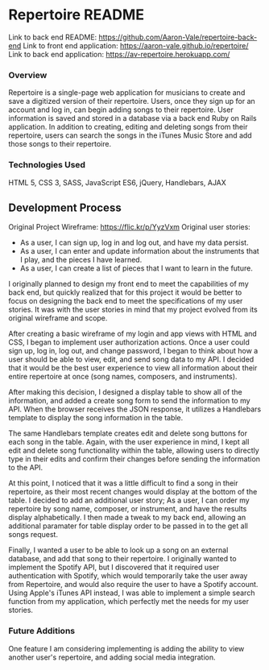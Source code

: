 # Repertoire README

Link to back end README: https://github.com/Aaron-Vale/repertoire-back-end
Link to front end application: https://aaron-vale.github.io/repertoire/
Link to back end application: https://av-repertoire.herokuapp.com/

### Overview

Repertoire is a single-page web application for musicians to create and save a digitized version of their repertoire. Users, once they sign up for an account and log in, can begin adding songs to their repertoire. User information is saved and stored in a database via a back end Ruby on Rails application. In addition to creating, editing and deleting songs from their repertoire, users can search the songs in the iTunes Music Store and add those songs to their repertoire.

### Technologies Used

HTML 5, CSS 3, SASS, JavaScript ES6, jQuery, Handlebars, AJAX

## Development Process

Original Project Wireframe: https://flic.kr/p/YyzVxm
Original user stories:
  - As a user, I can sign up, log in and log out, and have my data persist.
  - As a user, I can enter and update information about the instruments that I play, and the pieces I have learned.
  - As a user, I can create a list of pieces that I want to learn in the future.

I originally planned to design my front end to meet the capabilities of my back end, but quickly realized that for this project it would be better to focus on designing the back end to meet the specifications of my user stories. It was with the user stories in mind that my project evolved from its original wireframe and scope.

After creating a basic wireframe of my login and app views with HTML and CSS, I began to implement user authorization actions. Once a user could sign up, log in, log out, and change password, I began to think about how a user should be able to view, edit, and send song data to my API. I decided that it would be the best user experience to view all information about their entire repertoire at once (song names, composers, and instruments).

After making this decision, I designed a display table to show all of the information, and added a create song form to send the information to my API. When the browser receives the JSON response, it utilizes a Handlebars template to display the song information in the table.

The same Handlebars template creates edit and delete song buttons for each song in the table. Again, with the user experience in mind, I kept all edit and delete song functionality within the table, allowing users to directly type in their edits and confirm their changes before sending the information to the API.

At this point, I noticed that it was a little difficult to find a song in their repertoire, as their most recent changes would display at the bottom of the table. I decided to add an additional user story; As a user, I can order my repertoire by song name, composer, or instrument, and have the results display alphabetically. I then made a tweak to my back end, allowing an additional paramater for table display order to be passed in to the get all songs request.

Finally, I wanted a user to be able to look up a song on an external database, and add that song to their repertoire. I originally wanted to implement the Spotify API, but I discovered that it required user authentication with Spotify, which would temporarily take the user away from Repertoire, and would also require the user to have a Spotify account. Using Apple's iTunes API instead, I was able to implement a simple search function from my application, which perfectly met the needs for my user stories.

### Future Additions

One feature I am considering implementing is adding the ability to view another user's repertoire, and adding social media integration.
